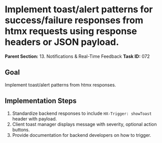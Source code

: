 # Implement toast/alert patterns for success/failure responses from htmx requests using response headers or JSON payload.

**Parent Section:** 13. Notifications & Real-Time Feedback
**Task ID:** 072

## Goal
Implement toast/alert patterns from htmx responses.

## Implementation Steps
1. Standardize backend responses to include `HX-Trigger: showToast` header with payload.
2. Client toast manager displays message with severity, optional action buttons.
3. Provide documentation for backend developers on how to trigger.
